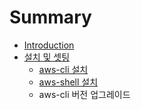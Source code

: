 # Summary

* [Introduction](README.md)
* [설치 및 셋팅](chapter1.md)
   * [aws-cli 설치](aws-cli_c124_ce58.md)
   * [aws-shell 설치](aws-shell_c124_ce58.md)
   * aws-cli 버전 업그레이드

